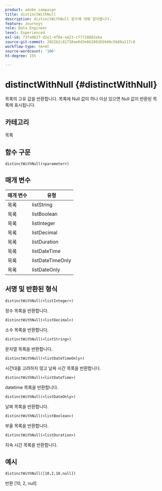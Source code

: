 ```yaml
---
product: adobe campaign
title: distinctWithNull
description: distinctWithNull 함수에 대해 알아봅니다.
feature: Journeys
role: Data Engineer
level: Experienced
exl-id: 73fa9837-d2e1-4f0a-a423-cf7728882eba
source-git-commit: 2022b2c81738ae6d3e66280265948c5b88a117c8
workflow-type: tm+mt
source-wordcount: '106'
ht-degree: 15%

---
```


# distinctWithNull {#distinctWithNull}

목록의 고유 값을 반환합니다. 목록에 Null 값이 하나 이상 있으면 Null 값이 반환된 목록에 표시됩니다.

## 카테고리

목록

## 함수 구문

`distinctWithNull(<parameter>)`

## 매개 변수

| 매개 변수 | 유형 |
|-----------|------------------|
| 목록 | listString |
| 목록 | listBoolean |
| 목록 | listInteger |
| 목록 | listDecimal |
| 목록 | listDuration |
| 목록 | listDateTime |
| 목록 | listDateTimeOnly |
| 목록 | listDateOnly |

## 서명 및 반환된 형식

`distinctWithNull(<listInteger>)`

정수 목록을 반환합니다.

`distinctWithNull(<listDecimal>)`

소수 목록을 반환합니다.

`distinctWithNull(<listString>)`

문자열 목록을 반환합니다.

`distinctWithNull(<listDateTimeOnly>)`

시간대를 고려하지 않고 날짜 시간 목록을 반환합니다.

`distinctWithNull(<listDateTime>)`

datetime 목록을 반환합니다.

`distinctWithNull(<listDateOnly>)`

날짜 목록을 반환합니다.

`distinctWithNull(<listBoolean>)`

부울 목록을 반환합니다.

`distinctWithNull(<listDuration>)`

지속 시간 목록을 반환합니다.

## 예시

`distinctWithNull([10,2,10,null])`

반환 [10, 2, null]
